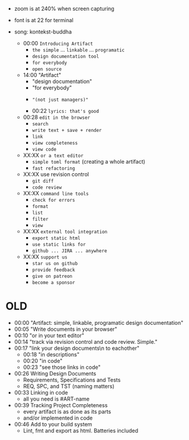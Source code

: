 - zoom is at 240% when screen capturing
- font is at 22 for terminal

- song: kontekst-buddha
    - 00:00 `Introducing Artifact`
        - `the simple` ... `linkable` ... `programatic`
        - `design documentation tool`
        - `for everybody`
        - `open source`
    - 14:00 "Artifact"
        - "design documentation"
        - "for everybody"
        -     "(not just managers)"
        - 00:22 `lyrics: that's good`
    - 00:28 `edit in the browser`
        - `search`
        - `write text + save + render`
        - `link`
        - `view completeness`
        - `view code`
    - XX:XX `or a text editor`
        - `simple toml format` (creating a whole artifact)
        - `fast refactoring`
    - XX:XX use revision control
        - `git diff`
        - `code review`
    - XX:XX `command line tools`
        - `check for errors`
        - `format`
        - `list`
        - `filter`
        - `view`
    - XX:XX `external tool integration`
        - `export static html`
        - `use static links for`
        - `github ... JIRA ... anywhere`
    - XX:XX `support us`
        - `star us on github`
        - `provide feedback`
        - `give on patreon`
        - `become a sponsor`


# OLD
- 00:00 "Artifact: simple, linkable, programatic design documentation"
- 00:05 "Write documents in your browser"
- 00:10 "or in your text editor"
- 00:14 "track via revision control and code review. Simple."
- 00:17 "link your design documents\n to eachother"
    - 00:18 "in descriptions"
    - 00:20 "in code"
    - 00:23 "see those links in code"
- 00:26 Writing Design Documents
    - Requirements, Specifications and Tests
    - REQ, SPC, and TST (naming matters)
- 00:33 Linking in code
    - all you need is #ART-name
- 00:39 Tracking Project Completeness
    - every artifact is as done as its parts
    - and/or implemented in code
- 00:46 Add to your build system
    - Lint, fmt and export as html. Batteries included
